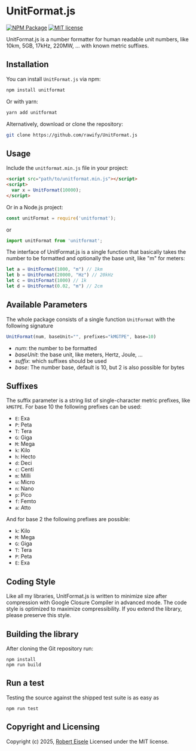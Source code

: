 # UnitFormat.js

[![NPM Package](https://img.shields.io/npm/v/unitformat.svg?style=flat)](https://npmjs.org/package/unitformat "View this project on npm")
[![MIT license](http://img.shields.io/badge/license-MIT-brightgreen.svg)](http://opensource.org/licenses/MIT)

UnitFormat.js is a number formatter for human readable unit numbers, like 10km, 5GB, 17kHz, 220MW, ... with known metric suffixes.

## Installation

You can install `UnitFormat.js` via npm:

```bash
npm install unitformat
```

Or with yarn:

```bash
yarn add unitformat
```

Alternatively, download or clone the repository:

```bash
git clone https://github.com/rawify/UnitFormat.js
```

## Usage

Include the `unitformat.min.js` file in your project:

```html
<script src="path/to/unitformat.min.js"></script>
<script>
  var x = UnitFormat(10000);
</script>
```

Or in a Node.js project:

```javascript
const unitFormat = require('unitformat');
```

or

```javascript
import unitFormat from 'unitformat';
```


The interface of UnitFormat.js is a single function that basically takes the number to be formatted and optionally the base unit, like "m" for meters:

```javascript
let a = UnitFormat(1000, "m") // 1km
let b = UnitFormat(20000, "Hz") // 20kHz
let c = UnitFormat(1000) // 1k
let d = UnitFormat(0.02, "m") // 2cm
```

## Available Parameters


The whole package consists of a single function `UnitFormat` with the following signature

```js
UnitFormat(num, baseUnit="", prefixes="kMGTPE", base=10)
```

- *num*: the number to be formatted
- *baseUnit*: the base unit, like meters, Hertz, Joule, ...
- *suffix*: which suffixes should be used
- *base*: The number base, default is 10, but 2 is also possible for bytes

## Suffixes


The suffix parameter is a string list of single-character metric prefixes, like `kMGTPE`. For base 10 the following prefixes can be used:

- `E`: Exa
- `P`: Peta
- `T`: Tera
- `G`: Giga
- `M`: Mega
- `k`: Kilo
- `h`: Hecto
- `d`: Deci
- `c`: Centi
- `m`: Milli
- `u`: Micro
- `n`: Nano
- `p`: Pico
- `f`: Femto
- `a`: Atto

And for base 2 the following prefixes are possible:

- `k`: Kilo
- `M`: Mega
- `G`: Giga
- `T`: Tera
- `P`: Peta
- `E`: Exa


## Coding Style

Like all my libraries, UnitFormat.js is written to minimize size after compression with Google Closure Compiler in advanced mode. The code style is optimized to maximize compressibility. If you extend the library, please preserve this style.

## Building the library

After cloning the Git repository run:

```
npm install
npm run build
```

## Run a test

Testing the source against the shipped test suite is as easy as

```
npm run test
```

## Copyright and Licensing

Copyright (c) 2025, [Robert Eisele](https://raw.org/)
Licensed under the MIT license.
